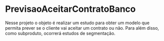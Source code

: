 # PrevisaoAceitarContratoBanco
Nesse projeto o objeto é realizar um estudo para obter um modelo que permita prever se o cliente vai aceitar um contrato ou não. Para além disso, como subproduto, ocorrerá estudos de segmentação.
